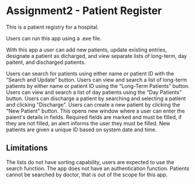 # Assignment2 - Patient Register

This is a patient registry for a hospital.

Users can run this app using a .exe file.

With this app a user can add new patients, update existing entries, designate a patient as dicharged, and view separate lists of long-term, day paitent, and discharged patients.

Users can search for patients using either name or patient ID with the “Search and Update” button.
Users can view and search a list of long-term patients by either name or patient ID using the “Long-Term Patients” button.
Users can view and search a list of day patients using the “Day Patients” button.
Users can discharge a patient by searching and selecting a patient and clicking "Discharge".
Users can create a new patient by clicking the "New Patient" button.
This opens new window where a user can enter the paient's details in fields.
Required fields are marked and must be filled, if they are not filled, an alert informs the user they must be filled.
New patients are given a unique ID based on system date and time.

Limitations
----------------------
The lists do not have sorting capability, users are expected to use the search function.
The app does not have an authentication function.
Patients cannot be searched by doctor, that is out of the scope for this app.
